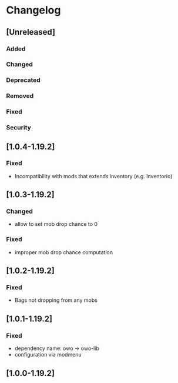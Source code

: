 # Changelog

## [Unreleased]
### Added

### Changed

### Deprecated

### Removed

### Fixed

### Security

## [1.0.4-1.19.2]
### Fixed
- Incompatibility with mods that extends inventory (e.g. Inventorio)

## [1.0.3-1.19.2]
### Changed
- allow to set mob drop chance to 0

### Fixed
- improper mob drop chance computation

## [1.0.2-1.19.2]
### Fixed
- Bags not dropping from any mobs

## [1.0.1-1.19.2]
### Fixed
- dependency name: owo -> owo-lib
- configuration via modmenu

## [1.0.0-1.19.2]